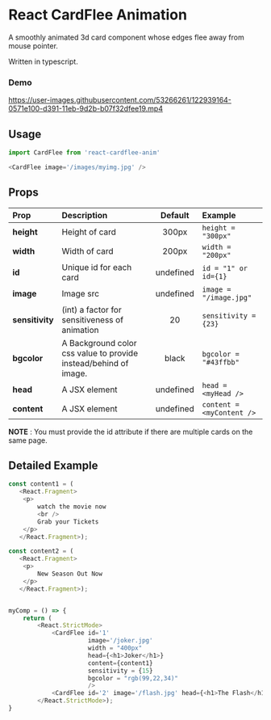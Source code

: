 # React CardFlee Animation

A smoothly animated 3d card component whose edges flee away from mouse pointer.

Written in typescript.

### Demo

https://user-images.githubusercontent.com/53266261/122939164-0571e100-d391-11eb-9d2b-b07f32dfee19.mp4

## Usage

```js
import CardFlee from 'react-cardflee-anim'

<CardFlee image='/images/myimg.jpg' />
```

## Props

| Prop | Description | Default | Example |
|:- |:- |:-:|:-|
| __height__ | Height of card | 300px | `height = "300px"` |
| __width__ | Width of card | 200px | `width = "200px"` |
| __id__ | Unique id for each card | undefined | `id = "1" or id={1}` |
| __image__ | Image src |  undefined | `image = "/image.jpg"` |
| __sensitivity__ | (int) a factor for sensitiveness of animation | 20 | `sensitivity = {23}` |
| __bgcolor__ | A Background color css value to provide instead/behind of image. | black | `bgcolor = "#43ffbb"` |
| __head__ | A JSX element | undefined | `head = <myHead />` |
| __content__ | A JSX element | undefined | `content = <myContent />` |

__NOTE__ : You must provide the id attribute if there are multiple cards on the same page.

## Detailed Example

```js
const content1 = (
   <React.Fragment>
    <p>
        watch the movie now
        <br />
        Grab your Tickets 
    </p>
   </React.Fragment>);

const content2 = (
   <React.Fragment>
    <p>
        New Season Out Now
    </p>
   </React.Fragment>);


myComp = () => {
    return (
        <React.StrictMode>
            <CardFlee id='1' 
                      image='/joker.jpg' 
                      width = "400px"
                      head={<h1>Joker</h1>} 
                      content={content1} 
                      sensitivity = {15} 
                      bgcolor = "rgb(99,22,34)"
                      />
            <CardFlee id='2' image='/flash.jpg' head={<h1>The Flash</h1>} content={content2} />
        </React.StrictMode>);
}
```
